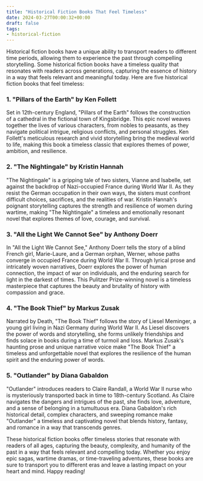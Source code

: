 ```yaml
---
title: "Historical Fiction Books That Feel Timeless"
date: 2024-03-27T00:00:32+00:00
draft: false
tags: 
- historical-fiction
---
```


Historical fiction books have a unique ability to transport readers to different time periods, allowing them to experience the past through compelling storytelling. Some historical fiction books have a timeless quality that resonates with readers across generations, capturing the essence of history in a way that feels relevant and meaningful today. Here are five historical fiction books that feel timeless:

### 1. "Pillars of the Earth" by Ken Follett

Set in 12th-century England, "Pillars of the Earth" follows the construction of a cathedral in the fictional town of Kingsbridge. This epic novel weaves together the lives of various characters, from nobles to peasants, as they navigate political intrigue, religious conflicts, and personal struggles. Ken Follett's meticulous research and vivid storytelling bring the medieval world to life, making this book a timeless classic that explores themes of power, ambition, and resilience.

### 2. "The Nightingale" by Kristin Hannah

"The Nightingale" is a gripping tale of two sisters, Vianne and Isabelle, set against the backdrop of Nazi-occupied France during World War II. As they resist the German occupation in their own ways, the sisters must confront difficult choices, sacrifices, and the realities of war. Kristin Hannah's poignant storytelling captures the strength and resilience of women during wartime, making "The Nightingale" a timeless and emotionally resonant novel that explores themes of love, courage, and survival.

### 3. "All the Light We Cannot See" by Anthony Doerr

In "All the Light We Cannot See," Anthony Doerr tells the story of a blind French girl, Marie-Laure, and a German orphan, Werner, whose paths converge in occupied France during World War II. Through lyrical prose and intricately woven narratives, Doerr explores the power of human connection, the impact of war on individuals, and the enduring search for light in the darkest of times. This Pulitzer Prize-winning novel is a timeless masterpiece that captures the beauty and brutality of history with compassion and grace.

### 4. "The Book Thief" by Markus Zusak

Narrated by Death, "The Book Thief" follows the story of Liesel Meminger, a young girl living in Nazi Germany during World War II. As Liesel discovers the power of words and storytelling, she forms unlikely friendships and finds solace in books during a time of turmoil and loss. Markus Zusak's haunting prose and unique narrative voice make "The Book Thief" a timeless and unforgettable novel that explores the resilience of the human spirit and the enduring power of words.

### 5. "Outlander" by Diana Gabaldon

"Outlander" introduces readers to Claire Randall, a World War II nurse who is mysteriously transported back in time to 18th-century Scotland. As Claire navigates the dangers and intrigues of the past, she finds love, adventure, and a sense of belonging in a tumultuous era. Diana Gabaldon's rich historical detail, complex characters, and sweeping romance make "Outlander" a timeless and captivating novel that blends history, fantasy, and romance in a way that transcends genres.

These historical fiction books offer timeless stories that resonate with readers of all ages, capturing the beauty, complexity, and humanity of the past in a way that feels relevant and compelling today. Whether you enjoy epic sagas, wartime dramas, or time-traveling adventures, these books are sure to transport you to different eras and leave a lasting impact on your heart and mind. Happy reading!